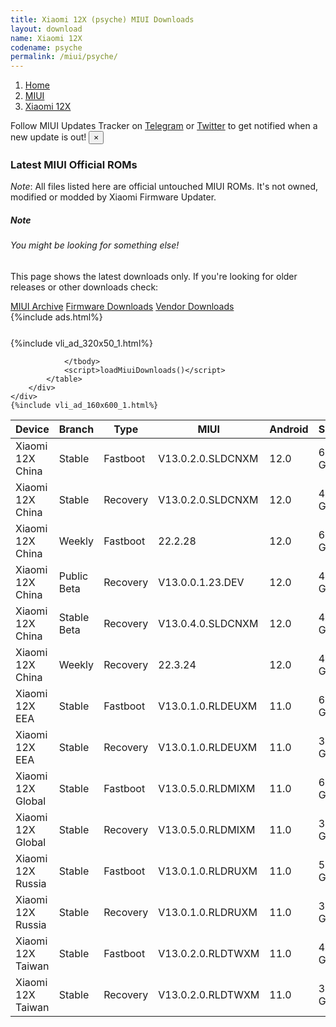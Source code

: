 ```yaml
---
title: Xiaomi 12X (psyche) MIUI Downloads
layout: download
name: Xiaomi 12X
codename: psyche
permalink: /miui/psyche/
---
```

<nav aria-label="breadcrumb">
    <ol class="breadcrumb">
        <li class="breadcrumb-item"><a href="/">Home</a></li>
        <li class="breadcrumb-item"><a href="/miui/">MIUI</a></li>
        <li class="breadcrumb-item active" aria-current="page"><a href="/miui/psyche/">Xiaomi 12X</a></li>
    </ol>
</nav>
<div class="alert alert-primary alert-dismissible fade show" role="alert">
    Follow MIUI Updates Tracker on <a href="https://t.me/MIUIUpdatesTracker" class="alert-link">Telegram</a>
     or <a href="https://twitter.com/MiFwUpdater" class="alert-link">Twitter</a> to get notified when a new update is out!
    <button type="button" class="close" data-dismiss="alert" aria-label="Close">
        <span aria-hidden="true">&times;</span>
    </button>
</div>

### Latest MIUI Official ROMs
*Note*: All files listed here are official untouched MIUI ROMs. It's not owned, modified or modded by Xiaomi Firmware Updater.
<div class="card">
  <div class="card-body">
    <h5 class="card-title">Note</h5>
    <h6 class="card-subtitle mb-2 text-muted">You might be looking for something else!</h6>
    <p class="card-text">This page shows the latest downloads only.
     If you're looking for older releases or other downloads check:</p>
    <a href="/archive/miui/psyche/" class="card-link">MIUI Archive</a>
    <a href="/firmware/psyche/" class="card-link">Firmware Downloads</a>
    <a href="/vendor/psyche/" class="card-link">Vendor Downloads</a>
  </div>
</div>
{%include ads.html%}
<div class="row justify-content-center">
    <div class="col-10">
        <div class="table-responsive-md" style="margin-top: 25px;">
            {%include vli_ad_320x50_1.html%}
            <table id="miui" class="display dt-responsive nowrap compact table table-striped table-hover table-sm">
                <thead class="thead-dark">
                    <tr>
                        <th data-ref="device">Device</th>
                        <th data-ref="branch">Branch</th>
                        <th data-ref="type">Type</th>
                        <th data-ref="miui">MIUI</th>
                        <th data-ref="android">Android</th>
                        <th data-ref="size">Size</th>
                        <th data-ref="size">Date</th>
                        <th data-ref="link">Link</th>
                    </tr>
                </thead>
                <tbody>
                <tr><td>Xiaomi 12X China</td><td>Stable</td><td>Fastboot</td><td>V13.0.2.0.SLDCNXM</td><td>12.0</td><td>6.1 GB</td><td>2022-04-08</td><td><a href="/miui/psyche/stable/V13.0.2.0.SLDCNXM/">Download</a></td></tr>
<tr><td>Xiaomi 12X China</td><td>Stable</td><td>Recovery</td><td>V13.0.2.0.SLDCNXM</td><td>12.0</td><td>4.2 GB</td><td>2022-04-19</td><td><a href="/miui/psyche/stable/V13.0.2.0.SLDCNXM/">Download</a></td></tr>
<tr><td>Xiaomi 12X China</td><td>Weekly</td><td>Fastboot</td><td>22.2.28</td><td>12.0</td><td>6.3 GB</td><td>2022-02-28</td><td><a href="/miui/psyche/weekly/22.2.28/">Download</a></td></tr>
<tr><td>Xiaomi 12X China</td><td>Public Beta</td><td>Recovery</td><td>V13.0.0.1.23.DEV</td><td>12.0</td><td>4.2 GB</td><td>2022-04-08</td><td><a href="/miui/psyche/public beta/V13.0.0.1.23.DEV/">Download</a></td></tr>
<tr><td>Xiaomi 12X China</td><td>Stable Beta</td><td>Recovery</td><td>V13.0.4.0.SLDCNXM</td><td>12.0</td><td>4.2 GB</td><td>2022-05-01</td><td><a href="/miui/psyche/stable beta/V13.0.4.0.SLDCNXM/">Download</a></td></tr>
<tr><td>Xiaomi 12X China</td><td>Weekly</td><td>Recovery</td><td>22.3.24</td><td>12.0</td><td>4.3 GB</td><td>2022-03-24</td><td><a href="/miui/psyche/weekly/22.3.24/">Download</a></td></tr>
<tr><td>Xiaomi 12X EEA</td><td>Stable</td><td>Fastboot</td><td>V13.0.1.0.RLDEUXM</td><td>11.0</td><td>6.1 GB</td><td>2021-12-21</td><td><a href="/miui/psyche/stable/V13.0.1.0.RLDEUXM/">Download</a></td></tr>
<tr><td>Xiaomi 12X EEA</td><td>Stable</td><td>Recovery</td><td>V13.0.1.0.RLDEUXM</td><td>11.0</td><td>3.1 GB</td><td>2022-04-12</td><td><a href="/miui/psyche/stable/V13.0.1.0.RLDEUXM/">Download</a></td></tr>
<tr><td>Xiaomi 12X Global</td><td>Stable</td><td>Fastboot</td><td>V13.0.5.0.RLDMIXM</td><td>11.0</td><td>6.0 GB</td><td>2022-03-22</td><td><a href="/miui/psyche/stable/V13.0.5.0.RLDMIXM/">Download</a></td></tr>
<tr><td>Xiaomi 12X Global</td><td>Stable</td><td>Recovery</td><td>V13.0.5.0.RLDMIXM</td><td>11.0</td><td>3.1 GB</td><td>2022-04-06</td><td><a href="/miui/psyche/stable/V13.0.5.0.RLDMIXM/">Download</a></td></tr>
<tr><td>Xiaomi 12X Russia</td><td>Stable</td><td>Fastboot</td><td>V13.0.1.0.RLDRUXM</td><td>11.0</td><td>5.4 GB</td><td>2021-12-25</td><td><a href="/miui/psyche/stable/V13.0.1.0.RLDRUXM/">Download</a></td></tr>
<tr><td>Xiaomi 12X Russia</td><td>Stable</td><td>Recovery</td><td>V13.0.1.0.RLDRUXM</td><td>11.0</td><td>3.1 GB</td><td>2022-04-12</td><td><a href="/miui/psyche/stable/V13.0.1.0.RLDRUXM/">Download</a></td></tr>
<tr><td>Xiaomi 12X Taiwan</td><td>Stable</td><td>Fastboot</td><td>V13.0.2.0.RLDTWXM</td><td>11.0</td><td>4.5 GB</td><td>2022-01-26</td><td><a href="/miui/psyche/stable/V13.0.2.0.RLDTWXM/">Download</a></td></tr>
<tr><td>Xiaomi 12X Taiwan</td><td>Stable</td><td>Recovery</td><td>V13.0.2.0.RLDTWXM</td><td>11.0</td><td>3.1 GB</td><td>2022-04-08</td><td><a href="/miui/psyche/stable/V13.0.2.0.RLDTWXM/">Download</a></td></tr>

                </tbody>
                <script>loadMiuiDownloads()</script>
            </table>
        </div>
    </div>
    {%include vli_ad_160x600_1.html%}
</div>

